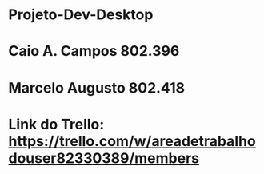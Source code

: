 # Projeto-Dev-Desktop
# Caio A. Campos 802.396 
# Marcelo Augusto 802.418
# Link do Trello: https://trello.com/w/areadetrabalhodouser82330389/members